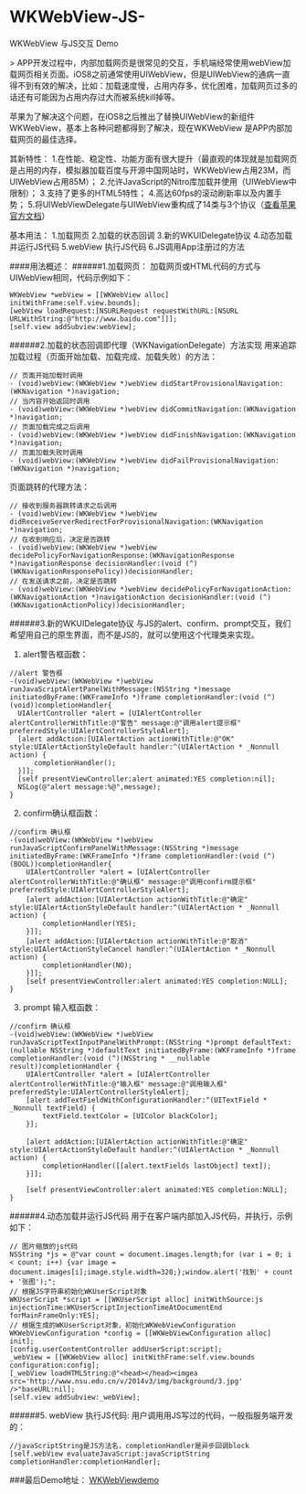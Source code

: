 # WKWebView-JS-
WKWebView 与JS交互  Demo
<p>
> APP开发过程中，内部加载网页是很常见的交互，手机端经常使用webView加载网页相关页面。iOS8之前通常使用UIWebView，但是UIWebView的通病一直得不到有效的解决，比如：加载速度慢，占用内存多，优化困难，加载网页过多的话还有可能因为占用内存过大而被系统kill掉等。

苹果为了解决这个问题，在iOS8之后推出了替换UIWebView的新组件WKWebView，基本上各种问题都得到了解决，现在WKWebView 是APP内部加载网页的最佳选择。

其新特性：
1.在性能、稳定性、功能方面有很大提升（最直观的体现就是加载网页是占用的内存，模拟器加载百度与开源中国网站时，WKWebView占用23M，而UIWebView占用85M）；
2.允许JavaScript的Nitro库加载并使用（UIWebView中限制）；
3.支持了更多的HTML5特性；
4.高达60fps的滚动刷新率以及内置手势；
5.将UIWebViewDelegate与UIWebView重构成了14类与3个协议（[查看苹果官方文档](https://developer.apple.com/library/mac/documentation/Cocoa/Reference/WebKit/ObjC_classic/index.html)）

基本用法：
1.加载网页
2.加载的状态回调
3.新的WKUIDelegate协议
4.动态加载并运行JS代码
5.webView 执行JS代码
6.JS调用App注册过的方法

####用法概述：
######1.加载网页：
加载网页或HTML代码的方式与UIWebView相同，代码示例如下：
```
WKWebView *webView = [[WKWebView alloc] initWithFrame:self.view.bounds];
[webView loadRequest:[NSURLRequest requestWithURL:[NSURL URLWithString:@"http://www.baidu.com"]]];
[self.view addSubview:webView];
```

######2.加载的状态回调即代理（WKNavigationDelegate）方法实现
用来追踪加载过程（页面开始加载、加载完成、加载失败）的方法：
```
// 页面开始加载时调用
- (void)webView:(WKWebView *)webView didStartProvisionalNavigation:(WKNavigation *)navigation;
// 当内容开始返回时调用
- (void)webView:(WKWebView *)webView didCommitNavigation:(WKNavigation *)navigation;
// 页面加载完成之后调用
- (void)webView:(WKWebView *)webView didFinishNavigation:(WKNavigation *)navigation;
// 页面加载失败时调用
- (void)webView:(WKWebView *)webView didFailProvisionalNavigation:(WKNavigation *)navigation;
```
页面跳转的代理方法：
```
// 接收到服务器跳转请求之后调用
- (void)webView:(WKWebView *)webView didReceiveServerRedirectForProvisionalNavigation:(WKNavigation *)navigation;
// 在收到响应后，决定是否跳转
- (void)webView:(WKWebView *)webView decidePolicyForNavigationResponse:(WKNavigationResponse *)navigationResponse decisionHandler:(void (^)(WKNavigationResponsePolicy))decisionHandler;
// 在发送请求之前，决定是否跳转
- (void)webView:(WKWebView *)webView decidePolicyForNavigationAction:(WKNavigationAction *)navigationAction decisionHandler:(void (^)(WKNavigationActionPolicy))decisionHandler;
```
######3.新的WKUIDelegate协议
与JS的alert、confirm、prompt交互，我们希望用自己的原生界面，而不是JS的，就可以使用这个代理类来实现。
1. alert警告框函数：
```
//alert 警告框
-(void)webView:(WKWebView *)webView runJavaScriptAlertPanelWithMessage:(NSString *)message initiatedByFrame:(WKFrameInfo *)frame completionHandler:(void (^)(void))completionHandler{
  UIAlertController *alert = [UIAlertController alertControllerWithTitle:@"警告" message:@"调用alert提示框" preferredStyle:UIAlertControllerStyleAlert];
  [alert addAction:[UIAlertAction actionWithTitle:@"OK" style:UIAlertActionStyleDefault handler:^(UIAlertAction * _Nonnull action) {
      completionHandler();
  }]];
  [self presentViewController:alert animated:YES completion:nil];
  NSLog(@"alert message:%@",message);
}
```
2. confirm确认框函数：
```
//confirm 确认框
-(void)webView:(WKWebView *)webView runJavaScriptConfirmPanelWithMessage:(NSString *)message initiatedByFrame:(WKFrameInfo *)frame completionHandler:(void (^)(BOOL))completionHandler{
    UIAlertController *alert = [UIAlertController alertControllerWithTitle:@"确认框" message:@"调用confirm提示框" preferredStyle:UIAlertControllerStyleAlert];
    [alert addAction:[UIAlertAction actionWithTitle:@"确定" style:UIAlertActionStyleDefault handler:^(UIAlertAction * _Nonnull action) {
        completionHandler(YES);
    }]];
    [alert addAction:[UIAlertAction actionWithTitle:@"取消" style:UIAlertActionStyleCancel handler:^(UIAlertAction * _Nonnull action) {
        completionHandler(NO);
    }]];
    [self presentViewController:alert animated:YES completion:NULL];
}
```
3. prompt 输入框函数：
```
//confirm 确认框
-(void)webView:(WKWebView *)webView runJavaScriptTextInputPanelWithPrompt:(NSString *)prompt defaultText:(nullable NSString *)defaultText initiatedByFrame:(WKFrameInfo *)frame completionHandler:(void (^)(NSString * __nullable result))completionHandler {
    UIAlertController *alert = [UIAlertController alertControllerWithTitle:@"输入框" message:@"调用输入框" preferredStyle:UIAlertControllerStyleAlert];
    [alert addTextFieldWithConfigurationHandler:^(UITextField * _Nonnull textField) {
        textField.textColor = [UIColor blackColor];
    }];
    
    [alert addAction:[UIAlertAction actionWithTitle:@"确定" style:UIAlertActionStyleDefault handler:^(UIAlertAction * _Nonnull action) {
        completionHandler([[alert.textFields lastObject] text]);
    }]];
    
    [self presentViewController:alert animated:YES completion:NULL];
}
```
######4.动态加载并运行JS代码
用于在客户端内部加入JS代码，并执行，示例如下：
```
// 图片缩放的js代码
NSString *js = @"var count = document.images.length;for (var i = 0; i < count; i++) {var image = document.images[i];image.style.width=320;};window.alert('找到' + count + '张图');";
// 根据JS字符串初始化WKUserScript对象
WKUserScript *script = [[WKUserScript alloc] initWithSource:js injectionTime:WKUserScriptInjectionTimeAtDocumentEnd forMainFrameOnly:YES];
// 根据生成的WKUserScript对象，初始化WKWebViewConfiguration
WKWebViewConfiguration *config = [[WKWebViewConfiguration alloc] init];
[config.userContentController addUserScript:script];
_webView = [[WKWebView alloc] initWithFrame:self.view.bounds configuration:config];
[_webView loadHTMLString:@"<head></head><imgea src='http://www.nsu.edu.cn/v/2014v3/img/background/3.jpg' />"baseURL:nil];
[self.view addSubview:_webView];
```
######5. webView 执行JS代码:
用户调用用JS写过的代码，一般指服务端开发的：
```
//javaScriptString是JS方法名，completionHandler是异步回调block
[self.webView evaluateJavaScript:javaScriptString completionHandler:completionHandler];
```

###最后Demo地址：
[WKWebViewdemo](https://github.com/WChunPeng/WKWebView-JS-)  
